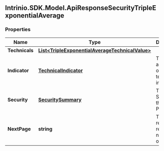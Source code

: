 ## Intrinio.SDK.Model.ApiResponseSecurityTripleExponentialAverage
### Properties

Name | Type | Description | Notes
------------ | ------------- | ------------- | -------------
**Technicals** | [**List&lt;TripleExponentialAverageTechnicalValue&gt;**](TripleExponentialAverageTechnicalValue.md) |  | [optional] 
**Indicator** | [**TechnicalIndicator**](TechnicalIndicator.md) | The name and symbol of the technical indicator | [optional] 
**Security** | [**SecuritySummary**](SecuritySummary.md) | The Security of the Stock Price | [optional] 
**NextPage** | **string** | The token required to request the next page of the data | [optional] 

